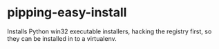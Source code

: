 pipping-easy-install
====================

Installs Python win32 executable installers, hacking the registry first, so they can be installed in to a virtualenv.
